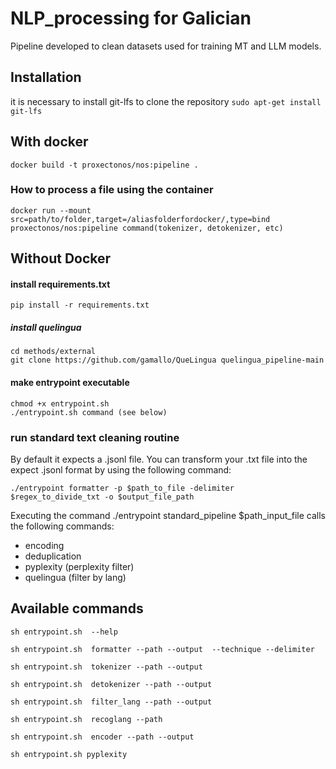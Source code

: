 # NLP_processing for Galician
Pipeline developed to clean datasets used for training MT and LLM models.
## Installation

it is necessary to install git-lfs to clone the repository
``
sudo apt-get install git-lfs
``

## With docker
``
docker build -t proxectonos/nos:pipeline .
``
### How to process a file using the container

``
docker run --mount src=path/to/folder,target=/aliasfolderfordocker/,type=bind proxectonos/nos:pipeline command(tokenizer, detokenizer, etc) 
``

## Without Docker
#### install requirements.txt
``
pip install -r requirements.txt
``  
##### install quelingua
```
cd methods/external
git clone https://github.com/gamallo/QueLingua quelingua_pipeline-main
```

#### make entrypoint executable
```
chmod +x entrypoint.sh
./entrypoint.sh command (see below)
```
### run standard text cleaning routine
By default it expects a .jsonl file. You can transform your .txt file into the expect .jsonl format by using the following command:
```
./entrypoint formatter -p $path_to_file -delimiter $regex_to_divide_txt -o $output_file_path
```
 Executing the command ./entrypoint standard_pipeline $path_input_file calls the following commands:
- encoding
- deduplication
- pyplexity (perplexity filter)
- quelingua (filter by lang)


## Available commands
``
sh entrypoint.sh  --help
``

``
sh entrypoint.sh  formatter --path --output  --technique --delimiter
``

``
sh entrypoint.sh  tokenizer --path --output
``

``
sh entrypoint.sh  detokenizer --path --output
``

``
sh entrypoint.sh  filter_lang --path --output
``

``
sh entrypoint.sh  recoglang --path
``

``
sh entrypoint.sh  encoder --path --output
``

``
sh entrypoint.sh pyplexity
``
